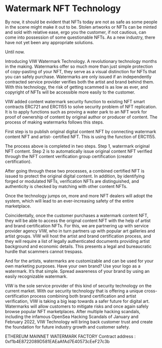 # Watermark NFT Technology

By now, it should be evident that NFTs today are not as safe as some people in the scene might make it out to be. Stolen artworks or NFTs can be minted and sold with relative ease, ergo you the customer, if not cautious, can come into possession of some questionable NFTs. As a new industry, there have not yet been any appropriate solutions.

Until now.

Introducing VIW Watermark Technology. A revolutionary technology months in the making. Watermarks offer so much more than just simple protection of copy-pasting of your NFT, they serve as a visual distinction for NFTs that you can safely purchase. Watermarks are only issued if an independently contracted service provider verifies both the artist and brand behind them. With this technology, the risk of getting scammed is as low as ever, and copyright of NFTs will be accessible more easily to the customer.

VIW added content watermark security function to existing NFT smart contracts ERC721 and ERC1155 to solve security problem of NFT replication. It is to apply functions such as proving a water park to an NFT work for proof of ownership of content by original author or producer of content. The process of making watermarks follows this steps.

First step is to publish original digital content NFT by connecting watermark content NFT and artist- certified NFT. This is using the function of ERC1155.

The process above is completed in two steps. Step 1, watermark original NFT content. Step 2 is to automatically issue original content NFT verified through the NFT content verification group certification (creator certification).

After going through these two processes, a combined certified NFT is issued to protect the original digital content. In addition, by identifying forged or modulated NFTs, verification NFTs are distinguished, and authenticity is checked by matching with other content NFTs.

Once the technology jumps on, more and more NFT dealers will adopt the system, which will lead to an ever-increasing safety of the entire marketplace.

Coincidentally, once the customer purchases a watermark content NFT, they will be able to access the original content NFT with the help of artist and brand certification NFTs. For this, we are partnering up with service provider agency VIW, who in turn partners up with popular art galleries and artist groups. VIW will host the artist and brand certification process, and they will require a list of legally authenticated documents providing artist background and economic details. This presents a legal and bureaucratic hurdle that scammers cannot trespass.

And for the artists, watermarks are customizable and can be used for your own marketing purposes. Have your own brand? Use your logo as a watermark. It’s that simple. Spread awareness of your brand by using an easily recognizable watermark.

VIW is the sole service provider of this kind of security technology on the current market. With our security technology that is offering a unique cross-certification process combining both brand certification and artist verification, VIW is taking a big leap towards a safer future for digital art. Watermarks will allow customers to mitigate risks and once again safely browse popular NFT marketplaces. After multiple hacking scandals, including the infamous OpenSea Hacking Scandals of January and February 2022, VIW Technology will bring back customer trust and create the foundation for future industry growth and customer safety.

ETHEREUM MAINNET WATERMARK FACTORY 
Contract address : 0xf1b4E8722089D581EAEaAfAd7E40573cEeF27c3b


